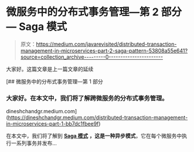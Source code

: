 # 微服务中的分布式事务管理—第 2 部分— Saga 模式

> 原文：<https://medium.com/javarevisited/distributed-transaction-management-in-microservices-part-2-saga-pattern-53808a55e641?source=collection_archive---------0----------------------->

大家好。这篇文章是上一篇文章的延续

[](https://dineshchandgr.medium.com/distributed-transaction-management-in-microservices-part-1-bb7dc1fbee9f) [## 微服务中的分布式事务管理—第 1 部分

### 大家好。在本文中，我们将了解跨微服务的分布式事务管理。

dineshchandgr.medium.com](https://dineshchandgr.medium.com/distributed-transaction-management-in-microservices-part-1-bb7dc1fbee9f) 

在本文中，我们将了解到 [**Saga 模式**](https://javarevisited.blogspot.com/2021/09/microservices-design-patterns-principles.html) **，这是一种异步模式**，它在每个微服务中执行一系列事务并发布…